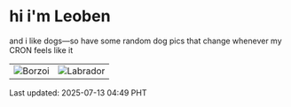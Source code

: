 # hi i'm Leoben

and i like dogs—so have some random dog pics that change whenever my CRON feels like it

|  |  |
|--------|----------|
| ![Borzoi](https://random-dog-vercel.vercel.app/api/random-borzoi?v=1752353348) | ![Labrador](https://random-dog-vercel.vercel.app/api/random-labrador?v=1752353348) |

Last updated: 2025-07-13 04:49 PHT
